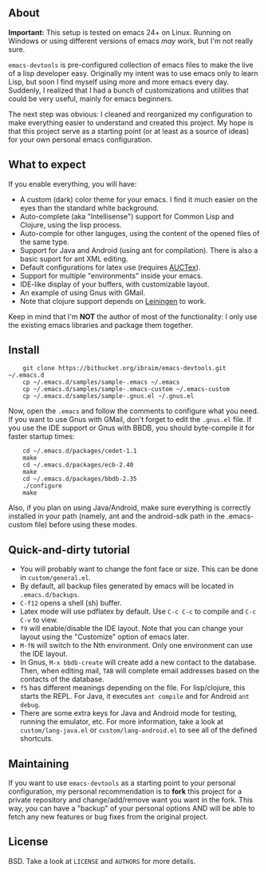 ## About

**Important:** This setup is tested on emacs 24+ on Linux. Running on Windows or using different versions of emacs *may* work, but I'm not really sure.

`emacs-devtools` is pre-configured collection of emacs files to make the live of a lisp developer easy.
Originally my intent was to use emacs only to learn Lisp, but soon I find myself using more and more emacs every day. Suddenly, I realized that I had a bunch of customizations and utilities that could be very useful, mainly for emacs beginners.

The next step was obvious: I cleaned and reorganized my configuration to make everything easier to understand and created this project. My hope is that this project serve as a starting point (or at least as a source of ideas) for your own personal emacs configuration.

## What to expect

If you enable everything, you will have:

* A custom (dark) color theme for your emacs. I find it much easier on the eyes than the standard white background.
* Auto-complete (aka "Intellisense") support for Common Lisp and Clojure, using the lisp process.
* Auto-comple for other languges, using the content of the opened files of the same type.
* Support for Java and Android (using ant for compilation). There is also a basic suport for ant XML editing.
* Default configurations for latex use (requires [AUCTex](http://www.gnu.org/software/auctex/)).
* Support for multiple "environments" inside your emacs.
* IDE-like display of your buffers, with customizable layout.
* An example of using Gnus with GMail.
* Note that clojure support depends on [Leiningen](http://leiningen.org/) to work.

Keep in mind that I'm **NOT** the author of most of the functionality: I only use the existing emacs libraries and package them together.

## Install

        git clone https://bitbucket.org/ibraim/emacs-devtools.git ~/.emacs.d
        cp ~/.emacs.d/samples/sample-.emacs ~/.emacs
        cp ~/.emacs.d/samples/sample-.emacs-custom ~/.emacs-custom
        cp ~/.emacs.d/samples/sample-.gnus.el ~/.gnus.el

Now, open the `.emacs` and follow the comments to configure what you need. If you want to use Gnus with GMail, don't forget to edit the `.gnus.el` file.
If you use the IDE support or Gnus with BBDB, you should byte-compile it for faster startup times:

        cd ~/.emacs.d/packages/cedet-1.1
        make
        cd ~/.emacs.d/packages/ecb-2.40
        make
        cd ~/.emacs.d/packages/bbdb-2.35
        ./configure
        make

Also, if you plan on using Java/Android, make sure everything is correctly installed in your path (namely, ant and the android-sdk path in the .emacs-custom file) before using these modes.

## Quick-and-dirty tutorial

* You will probably want to change the font face or size. This can be done in `custom/general.el`.
* By default, all backup files generated by emacs will be located in `.emacs.d/backups`.
* `C-f12` opens a shell (sh) buffer.
* Latex mode will use pdflatex by default. Use `C-c C-c` to compile and `C-c C-v` to view.
* `f9` will enable/disable the IDE layout. Note that you can change your layout using the "Customize" option of emacs later.
* `M-fN` will switch to the Nth environment. Only one environment can use the IDE layout.
* In Gnus, `M-x bbdb-create` will create add a new contact to the database. Then, when editing mail, `TAB` will complete email addresses based on the contacts of the database.
* `f5` has different meanings depending on the file. For lisp/clojure, this starts the REPL. For Java, it executes `ant compile` and for Android `ant debug`.
* There are some extra keys for Java and Android mode for testing, running the emulator, etc. For more information, take a look at `custom/lang-java.el` or `custom/lang-android.el` to see all of the defined shortcuts.

## Maintaining

If you want to use `emacs-devtools` as a starting point to your personal configuration, my personal recommendation is to **fork** this project for a private repository and change/add/remove want you want in the fork. This way, you can have a "backup" of your personal options AND will be able to fetch any new features or bug fixes from the original project.

## License

BSD. Take a look at `LICENSE` and `AUTHORS` for more details.
